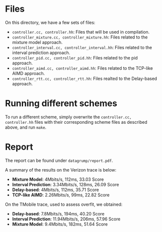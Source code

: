 # Files

On this directory, we have a few sets of files:

* ``controller.cc, controller.hh``: Files that will be used in compilation.
* ``controller_mixture.cc, controller_mixture.hh``: Files related to the mixture model approach.
* ``controller_interval.cc, controller_interval.hh``: Files related to the interval prediction approach.
* ``controller_pid.cc, controller_pid.hh``: Files related to the pid approach.
* ``controller_aimd.cc, controller_aimd.hh``: Files related to the TCP-like AIMD approach.
* ``controller_rtt.cc, controller_rtt.hh``: Files realted to the Delay-based approach.

# Running different schemes

To run a different scheme, simply overwrite the ``controller.cc, controller.hh`` files
with their corresponding scheme files as described above, and run ``make``.

# Report

The report can be found under ``datagrump/report.pdf``.

A summary of the results on the Verizon trace is below:

* **Mixture Model**: 4Mbits/s, 112ms, 33.03 Score
* **Interval Prediction**: 3.34Mbits/s, 128ms, 26.09 Score
* **Delay-based**: 4Mbits/s, 112ms, 35.71 Score
* **TCP-like AIMD**: 2.26Mbits/s, 99ms, 22.82 Score

On the TMobile trace, used to assess overfit, we obtained:

* **Delay-based**: 7.8Mbits/s, 194ms, 40.20 Score
* **Interval Prediction**: 11.94Mbits/s, 206ms, 57.96 Score
* **Mixture Model**: 9.4Mbits/s, 182ms, 51.64 Score
